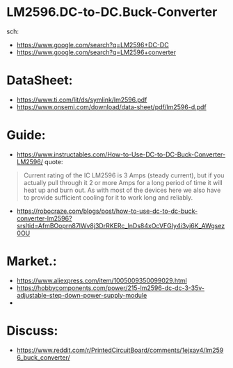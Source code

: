 # LM2596.DC-to-DC.Buck-Converter
sch:
- https://www.google.com/search?q=LM2596+DC-DC
- https://www.google.com/search?q=LM2596+converter

# DataSheet:
- https://www.ti.com/lit/ds/symlink/lm2596.pdf
- https://www.onsemi.com/download/data-sheet/pdf/lm2596-d.pdf

# Guide:
- https://www.instructables.com/How-to-Use-DC-to-DC-Buck-Converter-LM2596/
quote:
> Current rating of the IC LM2596 is 3 Amps (steady current), but if you actually pull through it 2 or more Amps for a long period of time it will heat up and burn out. As with most of the devices here we also have to provide sufficient cooling for it to work long and reliably.

- https://robocraze.com/blogs/post/how-to-use-dc-to-dc-buck-converter-lm2596?srsltid=AfmBOoprn87lWv8j3DrRKERc_lnDs84xOcVFGIy4i3vj6K_AWgsez0OU

# Market.:
- https://www.aliexpress.com/item/1005009350099029.html
- https://hobbycomponents.com/power/215-lm2596-dc-dc-3-35v-adjustable-step-down-power-supply-module
- 

# Discuss:
- https://www.reddit.com/r/PrintedCircuitBoard/comments/1ejxay4/lm2596_buck_converter/
